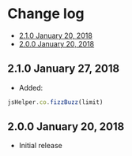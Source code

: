 # Change log

- [2.1.0 January 20, 2018](#210-january-27-2018)
- [2.0.0 January 20, 2018](#200-january-20-2018)

## 2.1.0 January 27, 2018

- Added:

``` js
jsHelper.co.fizzBuzz(limit)
```

## 2.0.0 January 20, 2018

- Initial release
